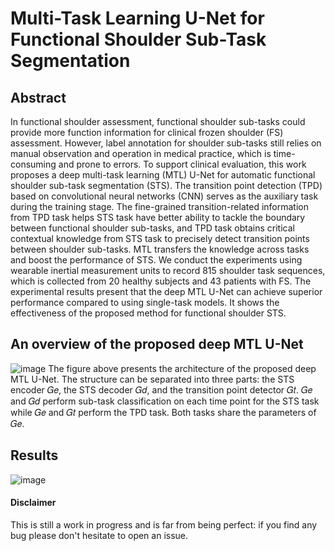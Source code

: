 # Multi-Task Learning U-Net for Functional Shoulder Sub-Task Segmentation

## Abstract
In functional shoulder assessment, functional shoulder sub-tasks could provide more function information for clinical frozen shoulder (FS) assessment. However, label annotation 
for shoulder sub-tasks still relies on manual observation and operation in medical practice, which is time-consuming and prone to errors. To support clinical evaluation, this work 
proposes a deep multi-task learning (MTL) U-Net for automatic functional shoulder sub-task segmentation (STS). The transition point detection (TPD) based on convolutional 
neural networks (CNN) serves as the auxiliary task during the training stage. The fine-grained transition-related information from TPD task helps STS task have better ability 
to tackle the boundary between functional shoulder sub-tasks, and TPD task obtains critical contextual knowledge from STS task to precisely detect transition points between shoulder
sub-tasks. MTL transfers the knowledge across tasks and boost the performance of STS. We conduct the experiments using wearable inertial measurement units to record 815 
shoulder task sequences, which is collected from 20 healthy subjects and 43 patients with FS. The experimental results present that the deep MTL U-Net can achieve superior 
performance compared to using single-task models. It shows the effectiveness of the proposed method for functional shoulder STS.


## An overview of the proposed deep MTL U-Net
![image](https://user-images.githubusercontent.com/102669387/209524513-60931bc6-7683-4b14-80e5-259615606ff8.png)
The figure above presents the architecture of the proposed deep MTL U-Net. The structure can be separated into three parts: the STS encoder 𝐺𝑒, the STS decoder 𝐺𝑑, and the transition point detector 𝐺𝑡. 𝐺𝑒 and 𝐺𝑑 perform sub-task classification on each time point for the STS task while 𝐺𝑒 and 𝐺𝑡 perform the TPD task. Both tasks share the parameters of 𝐺𝑒.

## Results
![image](https://user-images.githubusercontent.com/102669387/209527998-49b88213-7ea7-4d14-9b19-e3a5495b12c4.png)

#### Disclaimer
This is still a work in progress and is far from being perfect: if you find any bug please don't hesitate to open an issue.
